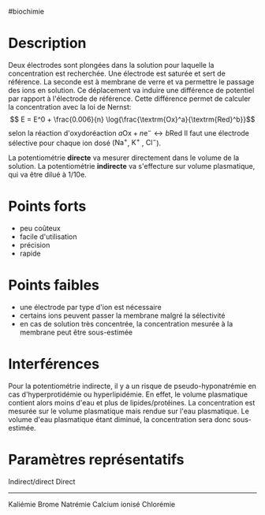 #biochimie 
# Description

Deux électrodes sont plongées dans la solution pour laquelle la concentration est recherchée. Une électrode est saturée et sert de référence. La seconde est à membrane de verre et va permettre le passage des ions en solution. Ce déplacement va induire une différence de potentiel par rapport à l'électrode de référence. Cette différence permet de calculer la concentration avec la loi de Nernst:
$$ E = E^0 + \frac{0.006}{n} \log{\frac{\textrm{Ox}^a}{\textrm{Red}^b}}$$
selon la réaction d'oxydoréaction
$a \textrm{Ox} + n \textrm{e}^{-} \longleftrightarrow b \textrm{Red}$ Il
faut une électrode sélective pour chaque ion dosé ($\textrm{Na}^{+}$,
$\textrm{K}^{+}$ , $\textrm{Cl}^{-}$).

La potentiométrie **directe** va mesurer directement dans le volume de la solution. La potentiométrie **indirecte** va s\'effecture sur volume plasmatique, qui va être dilué à 1/10e.
# Points forts

-   peu coûteux
-   facile d\'utilisation
-   précision
-   rapide

# Points faibles

-   une électrode par type d\'ion est nécessaire
-   certains ions peuvent passer la membrane malgré la sélectivité
-   en cas de solution très concentrée, la concentration mesurée à la
    membrane peut être sous-estimée

# Interférences

Pour la potentiométrie indirecte, il y a un risque de pseudo-hyponatrémie en cas d\'hyperprotidémie ou hyperlipidémie. En effet, le volume plasmatique contient alors moins d\'eau et plus de lipides/protéines. La concentration est mesurée sur le volume plasmatique mais rendue sur l\'eau plasmatique. Le volume d\'eau plasmatique étant diminué, la concentration sera donc sous-estimée.

# Paramètres représentatifs

  Indirect/direct   Direct
  ----------------- ----------------
  Kaliémie          Brome
  Natrémie          Calcium ionisé
  Chlorémie         
